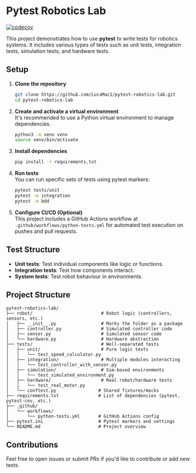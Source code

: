 # Pytest Robotics Lab

[![codecov](https://codecov.io/gh/LucaMac1/pytest-robotics-lab/branch/master/graph/badge.svg)](https://codecov.io/gh/LucaMac1/pytest-robotics-lab)

This project demonstrates how to use **pytest** to write tests for robotics systems. It includes various types of tests such as unit tests, integration tests, simulation tests, and hardware tests.

## Setup

1. **Clone the repository**  
   ```bash
   git clone https://github.com/LucaMac1/pytest-robotics-lab.git
   cd pytest-robotics-lab
   ```

2. **Create and activate a virtual environment**  
   It's recommended to use a Python virtual environment to manage dependencies.

   ```bash
   python3 -m venv venv
   source venv/bin/activate
   ```

3. **Install dependencies**  
   ```bash
   pip install -r requirements.txt
   ```

4. **Run tests**  
   You can run specific sets of tests using pytest markers:

   ```bash
   pytest tests/unit
   pytest -m integration
   pytest -m bdd
   ```

5. **Configure CI/CD (Optional)**  
   This project includes a GitHub Actions workflow at `.github/workflows/python-tests.yml` for automated test execution on pushes and pull requests.

## Test Structure

- **Unit tests**: Test individual components like logic or functions.
- **Integration tests**: Test how components interact.
- **System tests**: Test robot behaviour in environments.

## Project Structure

```
pytest-robotics-lab/
├── robot/                          # Robot logic (controllers, sensors, etc.)
│   ├── __init__.py                 # Marks the folder as a package
│   ├── controller.py               # Simulated controller code
│   ├── sensor.py                   # Simulated sensor code
│   └── hardware.py                 # Hardware abstraction
├── tests/                          # Well-separated tests
│   ├── unit/                       # Pure logic tests
│   │   └── test_speed_calculator.py
│   ├── integration/                # Multiple modules interacting
│   │   └── test_controller_with_sensor.py
│   ├── simulation/                 # Sim-based environments
│   │   └── test_simulated_environment.py
│   ├── hardware/                   # Real robot/hardware tests
│   │   └── test_real_motor.py
│   └── conftest.py                # Shared fixtures/mocks
├── requirements.txt               # List of dependencies (pytest, pytest-cov, etc.)
├── .github/
│   └── workflows/
│       └── python-tests.yml       # GitHub Actions config
├── pytest.ini                     # Pytest markers and settings
└── README.md                      # Project overview
```

## Contributions

Feel free to open issues or submit PRs if you'd like to contribute or add new tests.